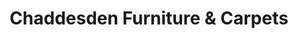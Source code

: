 ---
title: "Chaddesden Furniture & Carpets"
url: /derby/chaddesden-furniture-and-carpets/
shop: carpet
---